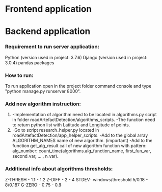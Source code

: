 # Frontend application 


# Backend application 

### Requirement to run server application:
Python (version used in project: 3.7.6)
Django (version used in project: 3.0.4)
pandas packages

### How to run:
To run application open in the project folder command console and type "python manage.py runserver 8000".

### Add new algorithm instruction:
1.	-Implementation of algorithm need to be located in algorithms.py script in folder roadArtefactDetection/algorithms_scripts.
	-The function need to return python list with Latitude and Longitude of points.
2. 	-Go to script research_helper.py located in roadArtefactDetection/app_helper_scripts.
	-Add to the global array ALGORITHM_NAMES name of new algorithm. (important)
	-Add to the function get_alg_result call of new algorithm function with pattern:
		alg_number: count_time(algorithms.alg_function_name, first_fun_var, second_var, ... , n_var).
	
### Additional info about algorithms thresholds:
Z-THRESH - 1.1 - 1.2
Z-DIFF - 2 - 4
STDEV- windows/threshold 5/0.18 - 8/0.187
G-ZERO - 0.75 - 0.8
